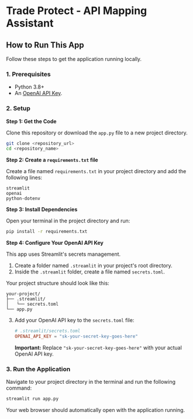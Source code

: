 # Trade Protect - API Mapping Assistant

## How to Run This App

Follow these steps to get the application running locally.

### 1. Prerequisites

*   Python 3.8+
*   An [OpenAI API Key](https://platform.openai.com/api-keys).

### 2. Setup

**Step 1: Get the Code**

Clone this repository or download the `app.py` file to a new project directory.

```bash
git clone <repository_url>
cd <repository_name>
```

**Step 2: Create a `requirements.txt` file**

Create a file named `requirements.txt` in your project directory and add the following lines:

```
streamlit
openai
python-dotenv
```

**Step 3: Install Dependencies**

Open your terminal in the project directory and run:

```bash
pip install -r requirements.txt
```

**Step 4: Configure Your OpenAI API Key**

This app uses Streamlit's secrets management.

1.  Create a folder named `.streamlit` in your project's root directory.
2.  Inside the `.streamlit` folder, create a file named `secrets.toml`.

Your project structure should look like this:

```
your-project/
├── .streamlit/
│   └── secrets.toml
└── app.py
```

3.  Add your OpenAI API key to the `secrets.toml` file:

    ```toml
    # .streamlit/secrets.toml
    OPENAI_API_KEY = "sk-your-secret-key-goes-here"
    ```

    **Important:** Replace `"sk-your-secret-key-goes-here"` with your actual OpenAI API key.

### 3. Run the Application

Navigate to your project directory in the terminal and run the following command:

```bash
streamlit run app.py
```

Your web browser should automatically open with the application running.